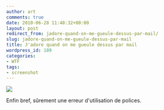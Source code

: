 ```yaml
---
author: art
comments: true
date: 2010-06-28 11:48:32+00:00
layout: post
redirect_from: jadore-quand-on-me-gueule-dessus-par-mail/
slug: jadore-quand-on-me-gueule-dessus-par-mail
title: J'adore quand on me gueule dessus par mail
wordpress_id: 189
categories:
- WTF
tags:
- screenshot
---
```


[![](https://static.irz.fr/2010/06/gueule-1024x598.png)](https://static.irz.fr/2010/06/gueule.png)

Enfin bref, sûrement une erreur d'utilisation de polices. 
